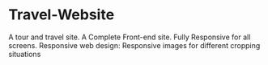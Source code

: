 # Travel-Website
A tour and travel site. A Complete Front-end site. Fully Responsive for all screens. 
Responsive web design:
Responsive images for different cropping situations
